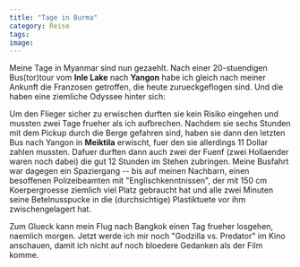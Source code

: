 ```yaml
---
title: "Tage in Burma"
category: Reise
tags: 
image: 
---
```


Meine Tage in Myanmar sind nun gezaehlt. Nach einer 20-stuendigen Bus(tor)tour vom **Inle Lake** nach **Yangon** habe ich gleich nach meiner Ankunft die Franzosen getroffen, die heute zurueckgeflogen sind. Und die haben eine ziemliche Odyssee hinter sich:

Um den Flieger sicher zu erwischen durften sie kein Risiko eingehen und mussten zwei Tage frueher als ich aufbrechen. Nachdem sie sechs Stunden mit dem Pickup durch die Berge gefahren sind, haben sie dann den letzten Bus nach Yangon in **Meiktila** erwischt, fuer den sie allerdings 11 Dollar zahlen mussten. Dafuer durften dann auch zwei der Fuenf (zwei Hollaender waren noch dabei) die gut 12 Stunden im Stehen zubringen. Meine Busfahrt war dagegen ein Spaziergang -- bis auf meinen Nachbarn, einen besoffenen Polizeibeamten mit "Englischkenntnissen", der mit 150 cm Koerpergroesse ziemlich viel Platz gebraucht hat und alle zwei Minuten seine Betelnusspucke in die (durchsichtige) Plastiktuete vor ihm zwischengelagert hat.

Zum Glueck kann mein Flug nach Bangkok einen Tag frueher losgehen, naemlich morgen. Jetzt werde ich mir noch "Godzilla vs. Predator" im Kino anschauen, damit ich nicht auf noch bloedere Gedanken als der Film komme.

